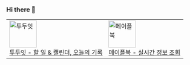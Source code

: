 ### Hi there 👋

<table>
  <tr>
    <td>
      <a href="https://apps.apple.com/kr/app/%ED%88%AC%EB%91%90%EC%9E%87-%ED%95%A0%EC%9D%BC-%EC%BA%98%EB%A6%B0%EB%8D%94-%EC%98%A4%EB%8A%98%EC%9D%98-%EA%B8%B0%EB%A1%9D/id6449159110">
        <img src="https://github.com/Betmoong/Betmoong/assets/100567791/e3d4a428-1d86-45ac-a8ff-8d79b11706a6" alt="투두잇" style="width: 72px;"/>
      </a>
      <br/>
      <a href="https://apps.apple.com/kr/app/%ED%88%AC%EB%91%90%EC%9E%87-%ED%95%A0%EC%9D%BC-%EC%BA%98%EB%A6%B0%EB%8D%94-%EC%98%A4%EB%8A%98%EC%9D%98-%EA%B8%B0%EB%A1%9D/id6449159110">
        투두잇 - 할 일 & 캘린더, 오늘의 기록
      </a>
    </td>
    <td>
      <a href="https://apps.apple.com/kr/app/%EB%A9%94%EC%9D%B4%ED%94%8C%EB%B6%81-%EC%8B%A4%EC%8B%9C%EA%B0%84-%EC%A0%95%EB%B3%B4-%EC%A1%B0%ED%9A%8C/id6502565190">
        <img src="https://github.com/Betmoong/Betmoong/assets/100567791/efbc1dd9-9187-4176-8495-09c5669e5a35" alt="메이플북" style="width: 72px;"/>
      </a>
      <br/>
      <a href="https://apps.apple.com/kr/app/%EB%A9%94%EC%9D%B4%ED%94%8C%EB%B6%81-%EC%8B%A4%EC%8B%9C%EA%B0%84-%EC%A0%95%EB%B3%B4-%EC%A1%B0%ED%9A%8C/id6502565190">
        메이플북 - 실시간 정보 조회
      </a>
    </td>
  </tr>
</table>
